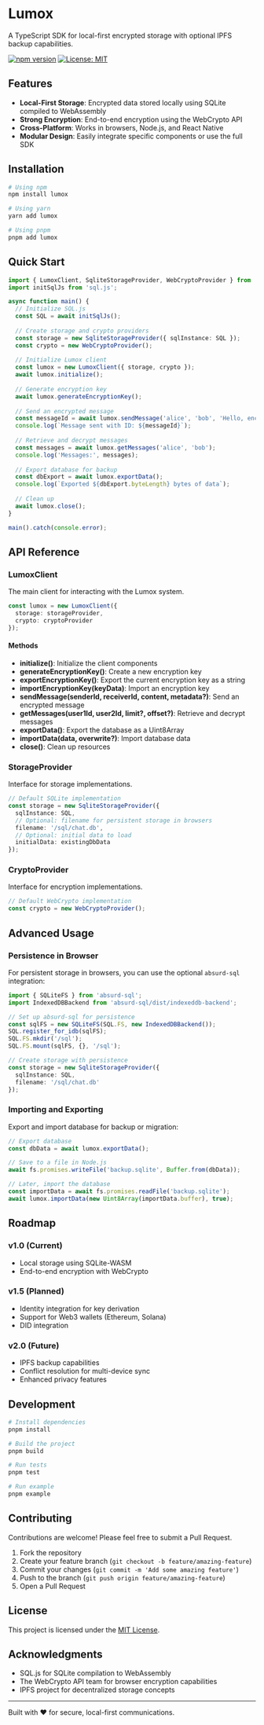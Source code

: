 # Lumox

A TypeScript SDK for local-first encrypted storage with optional IPFS backup capabilities.

[![npm version](https://img.shields.io/npm/v/lumox.svg)](https://www.npmjs.com/package/lumox)
[![License: MIT](https://img.shields.io/badge/License-MIT-blue.svg)](https://opensource.org/licenses/MIT)

## Features

- **Local-First Storage**: Encrypted data stored locally using SQLite compiled to WebAssembly
- **Strong Encryption**: End-to-end encryption using the WebCrypto API
- **Cross-Platform**: Works in browsers, Node.js, and React Native
- **Modular Design**: Easily integrate specific components or use the full SDK

## Installation

```bash
# Using npm
npm install lumox

# Using yarn
yarn add lumox

# Using pnpm
pnpm add lumox
```

## Quick Start

```ts
import { LumoxClient, SqliteStorageProvider, WebCryptoProvider } from 'lumox';
import initSqlJs from 'sql.js';

async function main() {
  // Initialize SQL.js
  const SQL = await initSqlJs();
  
  // Create storage and crypto providers
  const storage = new SqliteStorageProvider({ sqlInstance: SQL });
  const crypto = new WebCryptoProvider();
  
  // Initialize Lumox client
  const lumox = new LumoxClient({ storage, crypto });
  await lumox.initialize();
  
  // Generate encryption key
  await lumox.generateEncryptionKey();
  
  // Send an encrypted message
  const messageId = await lumox.sendMessage('alice', 'bob', 'Hello, encrypted world!');
  console.log(`Message sent with ID: ${messageId}`);
  
  // Retrieve and decrypt messages
  const messages = await lumox.getMessages('alice', 'bob');
  console.log('Messages:', messages);
  
  // Export database for backup
  const dbExport = await lumox.exportData();
  console.log(`Exported ${dbExport.byteLength} bytes of data`);
  
  // Clean up
  await lumox.close();
}

main().catch(console.error);
```

## API Reference

### LumoxClient

The main client for interacting with the Lumox system.

```ts
const lumox = new LumoxClient({
  storage: storageProvider,
  crypto: cryptoProvider
});
```

#### Methods

- **initialize()**: Initialize the client components
- **generateEncryptionKey()**: Create a new encryption key
- **exportEncryptionKey()**: Export the current encryption key as a string
- **importEncryptionKey(keyData)**: Import an encryption key
- **sendMessage(senderId, receiverId, content, metadata?)**: Send an encrypted message
- **getMessages(user1Id, user2Id, limit?, offset?)**: Retrieve and decrypt messages
- **exportData()**: Export the database as a Uint8Array
- **importData(data, overwrite?)**: Import database data
- **close()**: Clean up resources

### StorageProvider

Interface for storage implementations.

```ts
// Default SQLite implementation
const storage = new SqliteStorageProvider({
  sqlInstance: SQL,
  // Optional: filename for persistent storage in browsers
  filename: '/sql/chat.db',
  // Optional: initial data to load
  initialData: existingDbData
});
```

### CryptoProvider

Interface for encryption implementations.

```ts
// Default WebCrypto implementation
const crypto = new WebCryptoProvider();
```

## Advanced Usage

### Persistence in Browser

For persistent storage in browsers, you can use the optional `absurd-sql` integration:

```ts
import { SQLiteFS } from 'absurd-sql';
import IndexedDBBackend from 'absurd-sql/dist/indexeddb-backend';

// Set up absurd-sql for persistence
const sqlFS = new SQLiteFS(SQL.FS, new IndexedDBBackend());
SQL.register_for_idb(sqlFS);
SQL.FS.mkdir('/sql');
SQL.FS.mount(sqlFS, {}, '/sql');

// Create storage with persistence
const storage = new SqliteStorageProvider({
  sqlInstance: SQL,
  filename: '/sql/chat.db'
});
```

### Importing and Exporting

Export and import database for backup or migration:

```ts
// Export database
const dbData = await lumox.exportData();

// Save to a file in Node.js
await fs.promises.writeFile('backup.sqlite', Buffer.from(dbData));

// Later, import the database
const importData = await fs.promises.readFile('backup.sqlite');
await lumox.importData(new Uint8Array(importData.buffer), true);
```

## Roadmap

### v1.0 (Current)
- Local storage using SQLite-WASM
- End-to-end encryption with WebCrypto

### v1.5 (Planned)
- Identity integration for key derivation
- Support for Web3 wallets (Ethereum, Solana)
- DID integration

### v2.0 (Future)
- IPFS backup capabilities
- Conflict resolution for multi-device sync
- Enhanced privacy features

## Development

```bash
# Install dependencies
pnpm install

# Build the project
pnpm build

# Run tests
pnpm test

# Run example
pnpm example
```

## Contributing

Contributions are welcome! Please feel free to submit a Pull Request.

1. Fork the repository
2. Create your feature branch (`git checkout -b feature/amazing-feature`)
3. Commit your changes (`git commit -m 'Add some amazing feature'`)
4. Push to the branch (`git push origin feature/amazing-feature`)
5. Open a Pull Request

## License

This project is licensed under the [MIT License](./License).

## Acknowledgments

- SQL.js for SQLite compilation to WebAssembly
- The WebCrypto API team for browser encryption capabilities
- IPFS project for decentralized storage concepts

---

Built with ❤️ for secure, local-first communications.
